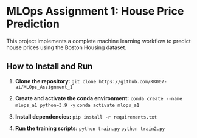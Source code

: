 # MLOps Assignment 1: House Price Prediction

This project implements a complete machine learning workflow to predict house prices using the Boston Housing dataset.

## How to Install and Run

1.  **Clone the repository:**
    `git clone https://github.com/KK007-ai/MLOps_Assignment_1`

2.  **Create and activate the conda environment:**
    `conda create --name mlops_a1 python=3.9 -y`
    `conda activate mlops_a1`

3.  **Install dependencies:**
    `pip install -r requirements.txt`

4.  **Run the training scripts:**
    `python train.py`
    `python train2.py`